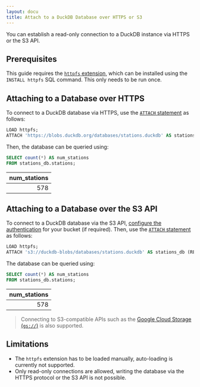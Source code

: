 ```yaml
---
layout: docu
title: Attach to a DuckDB Database over HTTPS or S3
---
```


You can establish a read-only connection to a DuckDB instance via HTTPS or the S3 API.

## Prerequisites

This guide requires the [`httpfs` extension](../../extensions/httpfs), which can be installed using the `INSTALL httpfs` SQL command. This only needs to be run once.

## Attaching to a Database over HTTPS

To connect to a DuckDB database via HTTPS, use the [`ATTACH` statement](../../sql/statements/attach) as follows:

```sql
LOAD httpfs;
ATTACH 'https://blobs.duckdb.org/databases/stations.duckdb' AS stations_db (READ_ONLY);
```

Then, the database can be queried using:

```sql
SELECT count(*) AS num_stations
FROM stations_db.stations;
```

| num_stations |
|-------------:|
| 578          |

## Attaching to a Database over the S3 API

To connect to a DuckDB database via the S3 API, [configure the authentication](s3_import#credentials-and-configuration) for your bucket (if required).
Then, use the [`ATTACH` statement](../../sql/statements/attach) as follows:

```sql
LOAD httpfs;
ATTACH 's3://duckdb-blobs/databases/stations.duckdb' AS stations_db (READ_ONLY);
```

The database can be queried using:

```sql
SELECT count(*) AS num_stations
FROM stations_db.stations;
```

| num_stations |
|-------------:|
| 578          |

> Connecting to S3-compatible APIs such as the [Google Cloud Storage (`gs://`)](gcs_import#attaching-to-a-database) is also supported.

## Limitations

* The `httpfs` extension has to be loaded manually, auto-loading is currently not supported.
* Only read-only connections are allowed, writing the database via the HTTPS protocol or the S3 API is not possible.